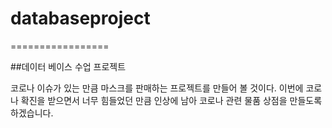 # databaseproject
=================

##데이터 베이스 수업 프로젝트

코로나 이슈가 있는 만큼 마스크를 판매하는 프로젝트를 만들어 볼 것이다.
이번에 코로나 확진을 받으면서 너무 힘들었던 만큼 인상에 남아 코로나 관련 물품 상점을 만들도록 하겠습니다.
